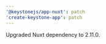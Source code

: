 ```yaml
---
'@keystonejs/app-nuxt': patch
'create-keystone-app': patch
---
```


Upgraded Nuxt dependency to 2.11.0.
